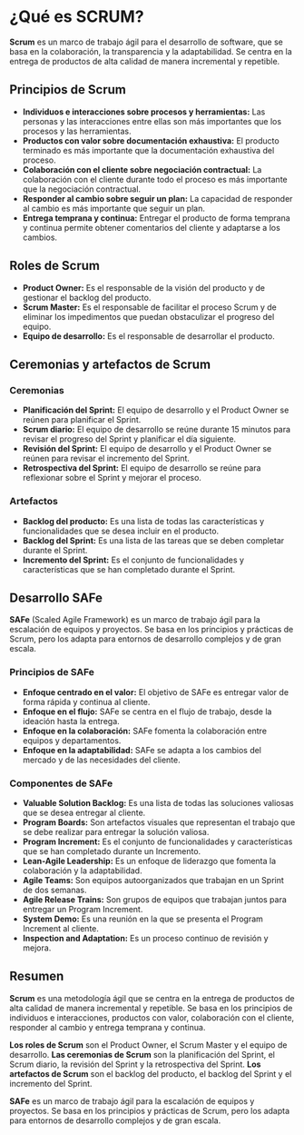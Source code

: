 # ¿Qué es SCRUM?

**Scrum** es un marco de trabajo ágil para el desarrollo de software, que se basa en la colaboración, la transparencia y la adaptabilidad. Se centra en la entrega de productos de alta calidad de manera incremental y repetible.

## Principios de Scrum

* **Individuos e interacciones sobre procesos y herramientas:** Las personas y las interacciones entre ellas son más importantes que los procesos y las herramientas.
* **Productos con valor sobre documentación exhaustiva:** El producto terminado es más importante que la documentación exhaustiva del proceso.
* **Colaboración con el cliente sobre negociación contractual:** La colaboración con el cliente durante todo el proceso es más importante que la negociación contractual.
* **Responder al cambio sobre seguir un plan:** La capacidad de responder al cambio es más importante que seguir un plan.
* **Entrega temprana y continua:** Entregar el producto de forma temprana y continua permite obtener comentarios del cliente y adaptarse a los cambios.

## Roles de Scrum

* **Product Owner:** Es el responsable de la visión del producto y de gestionar el backlog del producto.
* **Scrum Master:** Es el responsable de facilitar el proceso Scrum y de eliminar los impedimentos que puedan obstaculizar el progreso del equipo.
* **Equipo de desarrollo:** Es el responsable de desarrollar el producto.

## Ceremonias y artefactos de Scrum

### Ceremonias

* **Planificación del Sprint:** El equipo de desarrollo y el Product Owner se reúnen para planificar el Sprint.
* **Scrum diario:** El equipo de desarrollo se reúne durante 15 minutos para revisar el progreso del Sprint y planificar el día siguiente.
* **Revisión del Sprint:** El equipo de desarrollo y el Product Owner se reúnen para revisar el incremento del Sprint.
* **Retrospectiva del Sprint:** El equipo de desarrollo se reúne para reflexionar sobre el Sprint y mejorar el proceso.

### Artefactos

* **Backlog del producto:** Es una lista de todas las características y funcionalidades que se desea incluir en el producto.
* **Backlog del Sprint:** Es una lista de las tareas que se deben completar durante el Sprint.
* **Incremento del Sprint:** Es el conjunto de funcionalidades y características que se han completado durante el Sprint.

## Desarrollo SAFe

**SAFe** (Scaled Agile Framework) es un marco de trabajo ágil para la escalación de equipos y proyectos. Se basa en los principios y prácticas de Scrum, pero los adapta para entornos de desarrollo complejos y de gran escala.

### Principios de SAFe

* **Enfoque centrado en el valor:** El objetivo de SAFe es entregar valor de forma rápida y continua al cliente.
* **Enfoque en el flujo:** SAFe se centra en el flujo de trabajo, desde la ideación hasta la entrega.
* **Enfoque en la colaboración:** SAFe fomenta la colaboración entre equipos y departamentos.
* **Enfoque en la adaptabilidad:** SAFe se adapta a los cambios del mercado y de las necesidades del cliente.

### Componentes de SAFe

* **Valuable Solution Backlog:** Es una lista de todas las soluciones valiosas que se desea entregar al cliente.
* **Program Boards:** Son artefactos visuales que representan el trabajo que se debe realizar para entregar la solución valiosa.
* **Program Increment:** Es el conjunto de funcionalidades y características que se han completado durante un Incremento.
* **Lean-Agile Leadership:** Es un enfoque de liderazgo que fomenta la colaboración y la adaptabilidad.
* **Agile Teams:** Son equipos autoorganizados que trabajan en un Sprint de dos semanas.
* **Agile Release Trains:** Son grupos de equipos que trabajan juntos para entregar un Program Increment.
* **System Demo:** Es una reunión en la que se presenta el Program Increment al cliente.
* **Inspection and Adaptation:** Es un proceso continuo de revisión y mejora.

## Resumen

**Scrum** es una metodología ágil que se centra en la entrega de productos de alta calidad de manera incremental y repetible. Se basa en los principios de individuos e interacciones, productos con valor, colaboración con el cliente, responder al cambio y entrega temprana y continua.

**Los roles de Scrum** son el Product Owner, el Scrum Master y el equipo de desarrollo. **Las ceremonias de Scrum** son la planificación del Sprint, el Scrum diario, la revisión del Sprint y la retrospectiva del Sprint. **Los artefactos de Scrum** son el backlog del producto, el backlog del Sprint y el incremento del Sprint.

**SAFe** es un marco de trabajo ágil para la escalación de equipos y proyectos. Se basa en los principios y prácticas de Scrum, pero los adapta para entornos de desarrollo complejos y de gran escala.
